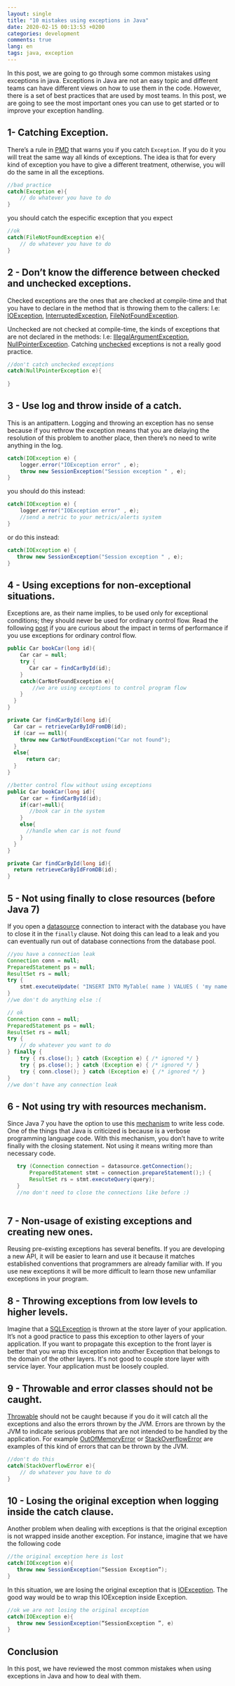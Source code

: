 ```yaml
---
layout: single
title: "10 mistakes using exceptions in Java"
date: 2020-02-15 00:13:53 +0200
categories: development
comments: true
lang: en
tags: java, exception
---
```


In this post, we are going to go through some common mistakes using exceptions in java. Exceptions in Java are not an easy topic and different teams can have different views on how to use them in the code. However, there is a set of best practices that are used by most teams. In this post, we are going to see the most important ones you can use to get started or to improve your exception handling.  

## 1- Catching Exception.

There’s a rule in <a href="https://pmd.github.io/pmd-5.8.1/pmd-java/rules/java/strictexception.html">PMD</a> that warns you if you catch `Exception`. If you do it you will treat the same way all kinds of exceptions. The idea is that for every kind of exception you have to give a different treatment, otherwise, you will do the same in all the exceptions. 

```java
//bad practice
catch(Exception e){
    // do whatever you have to do 
}
```
you should catch the especific exception that you expect

```java
//ok 
catch(FileNotFoundException e){
    // do whatever you have to do
}
```

## 2 - Don’t know the difference between checked and unchecked exceptions.

Checked exceptions are the ones that are checked at compile-time and that you have to declare in the method that is throwing them to the callers: I.e: [IOException](https://docs.oracle.com/javase/7/docs/api/index.html?overview-summary.html), [InterruptedException](https://docs.oracle.com/javase/7/docs/api/index.html?overview-summary.html), [FileNotFoundException](https://docs.oracle.com/javase/7/docs/api/java/io/FileNotFoundException.html). 

Unchecked are not checked at compile-time, the kinds of exceptions that are not declared in the methods: I.e: [IllegalArgumentException](https://docs.oracle.com/javase/7/docs/api/java/lang/IllegalArgumentException.html), [NullPointerException](https://docs.oracle.com/javase/7/docs/api/java/lang/NullPointerException.html). Catching [unchecked](https://docs.oracle.com/javase/tutorial/essential/exceptions/runtime.html) exceptions is not a really good practice.

```java
//don't catch unchecked exceptions
catch(NullPointerException e){
    
}
```


## 3 - Use log and throw inside of a catch.

This is an antipattern. Logging and throwing an exception has no sense because if you rethrow the exception means that you are delaying the resolution of this problem to another place, then there’s no need to write anything in the log.

```java
catch(IOException e) {
    logger.error("IOException error" , e);
    throw new SessionException("Session exception " , e);
}
```

you should do this instead:

```java
catch(IOException e) {
    logger.error("IOException error" , e);
    //send a metric to your metrics/alerts system
}
```
or do this instead:

```java
catch(IOException e) {
   throw new SessionException("Session exception " , e);
}
```
## 4 - Using exceptions for non-exceptional situations.

Exceptions are, as their name implies, to be used only for exceptional conditions; they should never be used for ordinary control flow. Read the following [post](https://dzone.com/articles/exceptions-as-controlflow-in-java) if you are curious about the impact in terms of performance if you use exceptions for ordinary control flow.

```java
public Car bookCar(long id){
    Car car = null;
    try {
       Car car = findCarById(id);
    }
    catch(CarNotFoundException e){
        //we are using exceptions to control program flow
    }
  }
}

private Car findCarById(long id){
  Car car = retrieveCarByIdFromDB(id);
  if (car == null){
    throw new CarNotFoundException("Car not found");
  }
  else{
      return car;
  }
}

```
```java 
//better control flow without using exceptions
public Car bookCar(long id){
    Car car = findCarById(id);
    if(car!=null){
       //book car in the system   
    }
    else{
      //handle when car is not found     
    }
  }
}

private Car findCarById(long id){
  return retrieveCarByIdFromDB(id);
}
```

## 5 - Not using finally to close resources (before Java 7)

If you open a [datasource](https://docs.oracle.com/javase/7/docs/api/javax/sql/DataSource.html) connection to interact with the database you have to close it in the `finally` clause. Not doing this can lead to a leak and you can eventually run out of database connections from the database pool.

```java
//you have a connection leak
Connection conn = null;
PreparedStatement ps = null;
ResultSet rs = null;
try {
    stmt.executeUpdate( "INSERT INTO MyTable( name ) VALUES ( 'my name' ) " );
} 
//we don't do anything else :(
```

```java
// ok
Connection conn = null;
PreparedStatement ps = null;
ResultSet rs = null;
try {
    // do whatever you want to do
} finally {
    try { rs.close(); } catch (Exception e) { /* ignored */ }
    try { ps.close(); } catch (Exception e) { /* ignored */ }
    try { conn.close(); } catch (Exception e) { /* ignored */ }
}
//we don't have any connection leak
```


## 6 - Not using try with resources mechanism.

Since Java 7 you have the option to use this [mechanism](https://docs.oracle.com/javase/tutorial/essential/exceptions/tryResourceClose.html) to write less code. One of the things that Java is criticized is because is a verbose programming language code. With this mechanism, you don’t have to write finally with the closing statement. Not using it means writing more than necessary code. 

```java
   try (Connection connection = datasource.getConnection();
       PreparedStatement stmt = connection.prepareStatement();) {
       ResultSet rs = stmt.executeQuery(query);
   }
   //no don't need to close the connections like before :) 
   
```

## 7 - Non-usage of existing exceptions and creating new ones.

Reusing pre-existing exceptions has several benefits. If you are developing a new API, it will be easier to learn and use it because it matches established conventions that programmers are already familiar with. If you use new exceptions it will be more difficult to learn those new unfamiliar exceptions in your program.

## 8 - Throwing exceptions from low levels to higher levels.

Imagine that a [SQLException](https://docs.oracle.com/javase/7/docs/api/java/sql/SQLException.html) is thrown at the store layer of your application. It’s not a good practice to pass this exception to other layers of your application. If you want to propagate this exception to the front layer is better that you wrap this exception into another Exception that belongs to the domain of the other layers. It's not good to couple store layer with service layer. Your application must be loosely coupled.  

## 9 - Throwable and error classes should not be caught.

[Throwable](https://docs.oracle.com/javase/8/docs/api/java/lang/Throwable.html) should not be caught because if you do it will catch all the exceptions and also the errors thrown by the JVM. Errors are thrown by the JVM to indicate serious problems that are not intended to be handled by the application. For example [OutOfMemoryError](https://docs.oracle.com/javase/8/docs/api/java/lang/OutOfMemoryError.html) or [StackOverflowError](https://docs.oracle.com/javase/8/docs/api/java/lang/StackOverflowError.html) are examples of this kind of errors that can be thrown by the JVM.

```java
//don't do this
catch(StackOverflowError e){
    // do whatever you have to do 
}
```

## 10 - Losing the original exception when logging inside the catch clause. 

Another problem when dealing with exceptions is that the original exception is not wrapped inside another exception. For instance, imagine that we have the following code

```java
//the original exception here is lost
catch(IOException e){
   throw new SessionException(“Session Exception”);
}
```

In this situation, we are losing the original exception that is [IOException](https://docs.oracle.com/javase/7/docs/api/java/io/IOException.html). The good way would be to wrap this IOException inside Exception.

```java
//ok we are not losing the original exception
catch(IOException e){
   throw new SessionException(“SessionException ”, e)
}
```

Conclusion
-------------------------
In this post, we have reviewed the most common mistakes when using exceptions in Java and how to deal with them.
